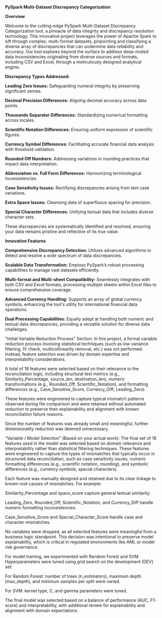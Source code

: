 **PySpark Multi-Dataset Discrepancy Categorization**

**Overview**

Welcome to the cutting-edge PySpark Multi-Dataset Discrepancy Categorization tool, a pinnacle of data integrity and discrepancy resolution technology. This innovative project leverages the power of Apache Spark to sift through complex, multi-format datasets, pinpointing and classifying a diverse array of discrepancies that can undermine data reliability and accuracy. Our tool explores beyond the surface to address deep-rooted data inconsistencies originating from diverse sources and formats, including CSV and Excel, through a meticulously designed analytical engine.


**Discrepancy Types Addressed:**

**Leading Zero Issues:** Safeguarding numeral integrity by preserving significant zeroes.

**Decimal Precision Differences**: Aligning decimal accuracy across data points.

**Thousands Separator Differences:** Standardizing numerical formatting across locales.

**Scientific Notation Differences:** Ensuring uniform expression of scientific figures.

**Currency Symbol Differences:** Facilitating accurate financial data analysis with threshold validation.

**Rounded Off Numbers:** Addressing variations in rounding practices that impact data interpretation.

**Abbreviation vs. Full Form Differences:** Harmonizing terminological inconsistencies.

**Case Sensitivity Issues:** Rectifying discrepancies arising from text case variations.

**Extra Space Issues:** Cleansing data of superfluous spacing for precision.

**Special Character Differences:** Unifying textual data that includes diverse character sets.

These discrepancies are systematically identified and resolved, ensuring your data remains pristine and reflective of its true value.

**Innovative Features**

**Comprehensive Discrepancy Detection:** Utilizes advanced algorithms to detect and resolve a wide spectrum of data discrepancies.

**Scalable Data Transformation:** Employs PySpark’s robust processing capabilities to manage vast datasets efficiently.

**Multi-format and Multi-sheet Compatibility:** Seamlessly integrates with both CSV and Excel formats, processing multiple sheets within Excel files to ensure comprehensive coverage.

**Advanced Currency Handling:** Supports an array of global currency symbols, enhancing the tool's utility for international financial data operations.

**Dual Processing Capabilities:** Equally adept at handling both numeric and textual data discrepancies, providing a versatile solution for diverse data challenges.

"Initial Variable Reduction Process" Section:
In this project, a formal variable reduction process involving statistical techniques (such as low variance filtering, IV check, multicollinearity removal, etc.) was not performed. Instead, feature selection was driven by domain expertise and interpretability considerations.

A total of 18 features were selected based on their relevance to the reconciliation logic, including structural text metrics (e.g., Similarity_Percentage, source_len, destination_len), numeric transformations (e.g., Rounded_Off, Scientific_Notation), and formatting differences (e.g., Case_Sensitive_Score, Currency_Diff, Leading_Zero).

These features were engineered to capture typical mismatch patterns observed during file comparison and were retained without automated reduction to preserve their explainability and alignment with known reconciliation failure reasons.

Since the number of features was already small and meaningful, further dimensionality reduction was deemed unnecessary.

“Variable / Model Selection” (Based on your actual work):
The final set of 18 features used in the model was selected based on domain relevance and interpretability rather than statistical filtering techniques. These features were engineered to capture the types of mismatches that typically occur in structured data reconciliation, such as case sensitivity issues, numeric formatting differences (e.g., scientific notation, rounding), and symbolic differences (e.g., currency symbols, special characters).

Each feature was manually designed and retained due to its clear linkage to known root causes of mismatches. For example:

Similarity_Percentage and space_score capture general textual similarity.

Leading_Zero, Rounded_Off, Scientific_Notation, and Currency_Diff handle numeric formatting inconsistencies.

Case_Sensitive_Score and Special_Character_Score handle case and character mismatches.

No variables were dropped, as all selected features were meaningful from a business logic standpoint. This decision was intentional to preserve model explainability, which is critical in regulated environments like AML or model risk governance.

For model training, we experimented with Random Forest and SVM. Hyperparameters were tuned using grid search on the development (DEV) set:

For Random Forest: number of trees (n_estimators), maximum depth (max_depth), and minimum samples per split were varied.

For SVM: kernel type, C, and gamma parameters were tuned.

The final model was selected based on a balance of performance (AUC, F1-score) and interpretability, with additional review for explainability and alignment with domain expectations.


